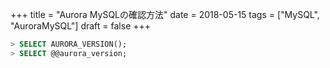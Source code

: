 +++
title = "Aurora MySQLの確認方法"
date = 2018-05-15
tags = ["MySQL", "AuroraMySQL"]
draft = false
+++


```sql
> SELECT AURORA_VERSION();
> SELECT @@aurora_version;
```

